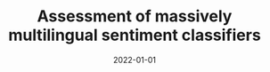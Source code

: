 ---
# Documentation: https://wowchemy.com/docs/managing-content/

title: Assessment of massively multilingual sentiment classifiers
subtitle: ''
summary: ''
authors:
- rajda
- Łukasz M. Augustyniak
- gramacki
- Marcin Gruza
- Szymon Woźniak
- kajdanowicz
tags: []
categories: []
date: '2022-01-01'
lastmod: 2022-10-07T05:43:00Z
featured: false
draft: false

# Featured image
# To use, add an image named `featured.jpg/png` to your page's folder.
# Focal points: Smart, Center, TopLeft, Top, TopRight, Left, Right, BottomLeft, Bottom, BottomRight.
image:
  caption: ''
  focal_point: ''
  preview_only: false

# Projects (optional).
#   Associate this post with one or more of your projects.
#   Simply enter your project's folder or file name without extension.
#   E.g. `projects = ["internal-project"]` references `content/project/deep-learning/index.md`.
#   Otherwise, set `projects = []`.
projects: []
publishDate: '2022-10-07T05:15:44.156149Z'
publication_types:
- '1'
abstract: ''
publication: '*WASSA 2022 : The 12th Workshop on Computational Approaches to Subjectivity,
  Sentiment & Social Media Analysis, Proceedings of the Workshop, May 26, 2022.*'
doi: 10.48550/arXiv.2204.04937
links:
- name: URL
  url: https://aclanthology.org/2022.wassa-1.13/
---